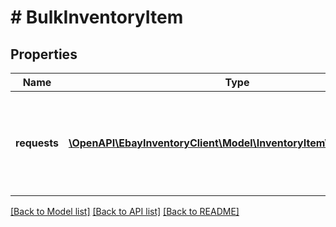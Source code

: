 # # BulkInventoryItem

## Properties

Name | Type | Description | Notes
------------ | ------------- | ------------- | -------------
**requests** | [**\OpenAPI\EbayInventoryClient\Model\InventoryItemWithSkuLocale[]**](InventoryItemWithSkuLocale.md) | The details of each inventory item that is being created or updated is passed in under this container. Up to 25 inventory item records can be created and/or updated with one bulkCreateOrReplaceInventoryItem call. | [optional]

[[Back to Model list]](../../README.md#models) [[Back to API list]](../../README.md#endpoints) [[Back to README]](../../README.md)
